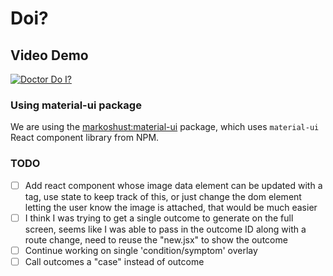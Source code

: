 # Doi?

## Video Demo
[![Doctor Do I?](https://i.gyazo.com/bf058b048106bfa37db9a4b2c686ab2e.gif)](https://youtu.be/v=d2KT-gUrd4
 "Doctor Do I Demo")


### Using material-ui package

We are using the [markoshust:material-ui](https://atmospherejs.com/markoshust/material-ui) package, which uses `material-ui` React component library from NPM.

### TODO
-[ ] Add react component whose image data element can be updated with a tag, use state to keep track of this, or just change the dom element letting the user know the image is attached, that would be much easier
- [ ] I think I was trying to get a single outcome to generate on the full screen, seems like I was able to pass in the outcome ID along with a route change, need to reuse the "new.jsx" to show the outcome
- [ ] Continue working on single 'condition/symptom' overlay
- [ ] Call outcomes a "case" instead of outcome
